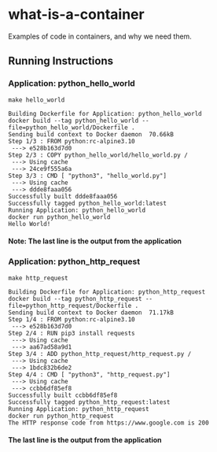 # what-is-a-container

Examples of code in containers, and why we need them.

## Running Instructions

### Application: python_hello_world

```make
make hello_world
```

```docker
Building Dockerfile for Application: python_hello_world
docker build --tag python_hello_world --file=python_hello_world/Dockerfile .
Sending build context to Docker daemon  70.66kB
Step 1/3 : FROM python:rc-alpine3.10
 ---> e528b163d7d0
Step 2/3 : COPY python_hello_world/hello_world.py /
 ---> Using cache
 ---> 24ce9f555a6a
Step 3/3 : CMD [ "python3", "hello_world.py"]
 ---> Using cache
 ---> ddde8faaa056
Successfully built ddde8faaa056
Successfully tagged python_hello_world:latest
Running Application: python_hello_world
docker run python_hello_world
Hello World!
```

#### Note: The last line is the output from the application

### Application: python_http_request

```make
make http_request
```

```docker
Building Dockerfile for Application: python_http_request
docker build --tag python_http_request --file=python_http_request/Dockerfile .
Sending build context to Docker daemon  71.17kB
Step 1/4 : FROM python:rc-alpine3.10
 ---> e528b163d7d0
Step 2/4 : RUN pip3 install requests
 ---> Using cache
 ---> aa67ad58a9d1
Step 3/4 : ADD python_http_request/http_request.py /
 ---> Using cache
 ---> 1bdc832b6de2
Step 4/4 : CMD [ "python3", "http_request.py"]
 ---> Using cache
 ---> ccbb6df85ef8
Successfully built ccbb6df85ef8
Successfully tagged python_http_request:latest
Running Application: python_http_request
docker run python_http_request
The HTTP response code from https://www.google.com is 200
```

#### The last line is the output from the application
